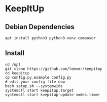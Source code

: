 # KeepItUp

## Debian Dependencies

``` shell
apt install python3 python3-venv composer
```

## Install

``` shell
cd /opt
git clone https://github.com/lemoer/keepitup
cd keepitup
cp config.py.example config.py
# edit your config file now
bash setup.sh --systemwide
systemctl start keepitup.target
systemctl start keepitup-update-nodes.timer
```
